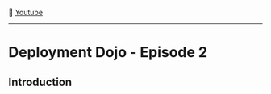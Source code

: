 :movie_camera: [Youtube](https://www.youtube.com/watch?v=Q5uHgUdqAeY)

<hr/>

# Deployment Dojo - Episode 2

## Introduction
